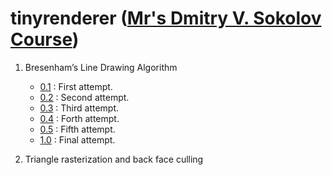 # tinyrenderer ([Mr's Dmitry V. Sokolov Course](https://github.com/ssloy/tinyrenderer/wiki))

1. Bresenham’s Line Drawing Algorithm
    * [0.1](https://github.com/sT4R3K/tinyrenderer/tree/57ba654997e9e0b5fa70a18c1dcc959c6436c87f) : First attempt.
    * [0.2](https://github.com/sT4R3K/tinyrenderer/tree/6746774dc92fca82794ff71d2eca3a0603f83908) : Second attempt.
    * [0.3](https://github.com/sT4R3K/tinyrenderer/tree/8bd1302cb5ad154f9c8935238c5073fdb2f8335e) : Third attempt.
    * [0.4](https://github.com/sT4R3K/tinyrenderer/tree/0c7b87e48e2696481fac1b6cedb9371e86b2fcbf) : Forth attempt.
    * [0.5](https://github.com/sT4R3K/tinyrenderer/tree/f2fc4d5264a17ac0eea68f2c6fa33181e572975d) : Fifth attempt.
    * [1.0](https://github.com/sT4R3K/tinyrenderer/blob/20882f234bcbe0b915cc3eaf257a6c1a382292ca/main.cpp) : Final attempt.

2. Triangle rasterization and back face culling
